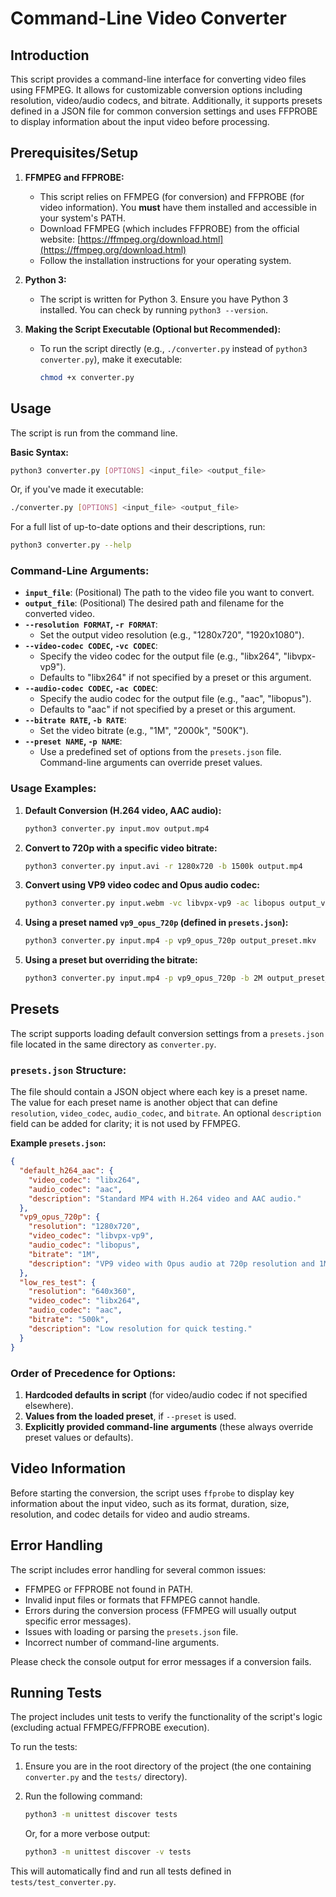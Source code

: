 # Command-Line Video Converter

## Introduction

This script provides a command-line interface for converting video files using FFMPEG. It allows for customizable conversion options including resolution, video/audio codecs, and bitrate. Additionally, it supports presets defined in a JSON file for common conversion settings and uses FFPROBE to display information about the input video before processing.

## Prerequisites/Setup

1.  **FFMPEG and FFPROBE:**
    *   This script relies on FFMPEG (for conversion) and FFPROBE (for video information). You **must** have them installed and accessible in your system's PATH.
    *   Download FFMPEG (which includes FFPROBE) from the official website: [https://ffmpeg.org/download.html](https://ffmpeg.org/download.html)
    *   Follow the installation instructions for your operating system.

2.  **Python 3:**
    *   The script is written for Python 3. Ensure you have Python 3 installed. You can check by running `python3 --version`.

3.  **Making the Script Executable (Optional but Recommended):**
    *   To run the script directly (e.g., `./converter.py` instead of `python3 converter.py`), make it executable:
        ```bash
        chmod +x converter.py
        ```

## Usage

The script is run from the command line.

**Basic Syntax:**

```bash
python3 converter.py [OPTIONS] <input_file> <output_file>
```

Or, if you've made it executable:

```bash
./converter.py [OPTIONS] <input_file> <output_file>
```

For a full list of up-to-date options and their descriptions, run:
```bash
python3 converter.py --help
```

### Command-Line Arguments:

*   **`input_file`**: (Positional) The path to the video file you want to convert.
*   **`output_file`**: (Positional) The desired path and filename for the converted video.
*   **`--resolution FORMAT`, `-r FORMAT`**:
    *   Set the output video resolution (e.g., "1280x720", "1920x1080").
*   **`--video-codec CODEC`, `-vc CODEC`**:
    *   Specify the video codec for the output file (e.g., "libx264", "libvpx-vp9").
    *   Defaults to "libx264" if not specified by a preset or this argument.
*   **`--audio-codec CODEC`, `-ac CODEC`**:
    *   Specify the audio codec for the output file (e.g., "aac", "libopus").
    *   Defaults to "aac" if not specified by a preset or this argument.
*   **`--bitrate RATE`, `-b RATE`**:
    *   Set the video bitrate (e.g., "1M", "2000k", "500K").
*   **`--preset NAME`, `-p NAME`**:
    *   Use a predefined set of options from the `presets.json` file. Command-line arguments can override preset values.

### Usage Examples:

1.  **Default Conversion (H.264 video, AAC audio):**
    ```bash
    python3 converter.py input.mov output.mp4
    ```

2.  **Convert to 720p with a specific video bitrate:**
    ```bash
    python3 converter.py input.avi -r 1280x720 -b 1500k output.mp4
    ```

3.  **Convert using VP9 video codec and Opus audio codec:**
    ```bash
    python3 converter.py input.webm -vc libvpx-vp9 -ac libopus output_vp9.mkv
    ```

4.  **Using a preset named `vp9_opus_720p` (defined in `presets.json`):**
    ```bash
    python3 converter.py input.mp4 -p vp9_opus_720p output_preset.mkv
    ```

5.  **Using a preset but overriding the bitrate:**
    ```bash
    python3 converter.py input.mp4 -p vp9_opus_720p -b 2M output_preset_custom_bitrate.mkv
    ```

## Presets

The script supports loading default conversion settings from a `presets.json` file located in the same directory as `converter.py`.

### `presets.json` Structure:

The file should contain a JSON object where each key is a preset name. The value for each preset name is another object that can define `resolution`, `video_codec`, `audio_codec`, and `bitrate`. An optional `description` field can be added for clarity; it is not used by FFMPEG.

**Example `presets.json`:**
```json
{
  "default_h264_aac": {
    "video_codec": "libx264",
    "audio_codec": "aac",
    "description": "Standard MP4 with H.264 video and AAC audio."
  },
  "vp9_opus_720p": {
    "resolution": "1280x720",
    "video_codec": "libvpx-vp9",
    "audio_codec": "libopus",
    "bitrate": "1M",
    "description": "VP9 video with Opus audio at 720p resolution and 1Mbps bitrate."
  },
  "low_res_test": {
    "resolution": "640x360",
    "video_codec": "libx264",
    "audio_codec": "aac",
    "bitrate": "500k",
    "description": "Low resolution for quick testing."
  }
}
```

### Order of Precedence for Options:
1.  **Hardcoded defaults in script** (for video/audio codec if not specified elsewhere).
2.  **Values from the loaded preset**, if `--preset` is used.
3.  **Explicitly provided command-line arguments** (these always override preset values or defaults).

## Video Information

Before starting the conversion, the script uses `ffprobe` to display key information about the input video, such as its format, duration, size, resolution, and codec details for video and audio streams.

## Error Handling

The script includes error handling for several common issues:
*   FFMPEG or FFPROBE not found in PATH.
*   Invalid input files or formats that FFMPEG cannot handle.
*   Errors during the conversion process (FFMPEG will usually output specific error messages).
*   Issues with loading or parsing the `presets.json` file.
*   Incorrect number of command-line arguments.

Please check the console output for error messages if a conversion fails.

## Running Tests

The project includes unit tests to verify the functionality of the script's logic (excluding actual FFMPEG/FFPROBE execution).

To run the tests:

1.  Ensure you are in the root directory of the project (the one containing `converter.py` and the `tests/` directory).
2.  Run the following command:

    ```bash
    python3 -m unittest discover tests
    ```

    Or, for a more verbose output:

    ```bash
    python3 -m unittest discover -v tests
    ```

This will automatically find and run all tests defined in `tests/test_converter.py`.
